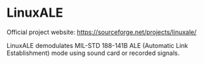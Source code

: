 # LinuxALE

Official project website: https://sourceforge.net/projects/linuxale/

LinuxALE demodulates MIL-STD 188-141B ALE (Automatic Link Establishment) mode using sound card or recorded signals.
